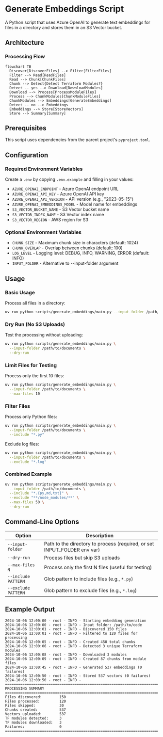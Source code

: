 # Generate Embeddings Script

A Python script that uses Azure OpenAI to generate text embeddings for files in a directory and stores them in an S3 Vector bucket.


## Architecture
### Processing Flow

```mermaid
flowchart TB
  Discover[DiscoverFiles] --> Filter[FilterFiles]
  Filter --> Read[ReadFiles]
  Read --> Chunk[ChunkFiles]
  Chunk --> Detect{Detect Terraform Modules?}
  Detect -- yes --> Download[DownloadModules]
  Download --> Process[ProcessModuleFiles]
  Process --> ChunkModules[ChunkModuleFiles]
  ChunkModules --> Embeddings[GenerateEmbeddings]
  Detect -- no --> Embeddings
  Embeddings --> Store[StoreVectors]
  Store --> Summary[Summary]
```

## Prerequisites

This script uses dependencies from the parent project's `pyproject.toml`.


## Configuration
### Required Environment Variables

Create a `.env` by copying `.env.example` and filling in your values:

- `AZURE_OPENAI_ENDPOINT` - Azure OpenAI endpoint URL
- `AZURE_OPENAI_API_KEY` - Azure OpenAI API key
- `AZURE_OPENAI_API_VERSION` - API version (e.g., "2023-05-15")
- `AZURE_OPENAI_EMBEDDINGS_MODEL` - Model name for embeddings
- `S3_VECTOR_BUCKET_NAME` - S3 Vector bucket name
- `S3_VECTOR_INDEX_NAME` - S3 Vector index name
- `S3_VECTOR_REGION` - AWS region for S3

### Optional Environment Variables

- `CHUNK_SIZE` - Maximum chunk size in characters (default: 1024)
- `CHUNK_OVERLAP` - Overlap between chunks (default: 100)
- `LOG_LEVEL` - Logging level: DEBUG, INFO, WARNING, ERROR (default: INFO)
- `INPUT_FOLDER` - Alternative to --input-folder argument


## Usage

### Basic Usage

Process all files in a directory:

```bash
uv run python scripts/generate_embeddings/main.py --input-folder /path/to/documents
```

### Dry Run (No S3 Uploads)

Test the processing without uploading:

```bash
uv run python scripts/generate_embeddings/main.py \
  --input-folder /path/to/documents \
  --dry-run
```

### Limit Files for Testing

Process only the first 10 files:

```bash
uv run python scripts/generate_embeddings/main.py \
  --input-folder /path/to/documents \
  --max-files 10
```

### Filter Files

Process only Python files:

```bash
uv run python scripts/generate_embeddings/main.py \
  --input-folder /path/to/documents \
  --include "*.py"
```

Exclude log files:

```bash
uv run python scripts/generate_embeddings/main.py \
  --input-folder /path/to/documents \
  --exclude "*.log"
```

### Combined Example

```bash
uv run python scripts/generate_embeddings/main.py \
  --input-folder /path/to/documents \
  --include "*.{py,md,txt}" \
  --exclude "**/node_modules/**" \
  --max-files 50 \
  --dry-run
```

## Command-Line Options

| Option | Description |
|--------|-------------|
| `--input-folder` | Path to the directory to process (required, or set INPUT_FOLDER env var) |
| `--dry-run` | Process files but skip S3 uploads |
| `--max-files N` | Process only the first N files (useful for testing) |
| `--include PATTERN` | Glob pattern to include files (e.g., `*.py`) |
| `--exclude PATTERN` | Glob pattern to exclude files (e.g., `*.log`) |

## Example Output

```
2024-10-06 12:00:00 - root - INFO - Starting embedding generation
2024-10-06 12:00:00 - root - INFO - Input folder: /path/to/code
2024-10-06 12:00:01 - root - INFO - Discovered 150 files
2024-10-06 12:00:01 - root - INFO - Filtered to 120 files for processing
2024-10-06 12:00:05 - root - INFO - Created 450 total chunks
2024-10-06 12:00:06 - root - INFO - Detected 3 unique Terraform modules
2024-10-06 12:00:08 - root - INFO - Downloaded 3 modules
2024-10-06 12:00:09 - root - INFO - Created 87 chunks from module files
2024-10-06 12:00:45 - root - INFO - Generated 537 embeddings (0 failures)
2024-10-06 12:00:50 - root - INFO - Stored 537 vectors (0 failures)
2024-10-06 12:00:50 - root - INFO - 
================================================================================
PROCESSING SUMMARY
================================================================================
Files discovered:        150
Files processed:         120
Files skipped:           30
Chunks created:          537
Vectors uploaded:        537
TF modules detected:     3
TF modules downloaded:   3
Failures:                0
================================================================================
```
